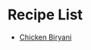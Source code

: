 # Recipe List
- [Chicken Biryani](https://github.com/SharkLava/LaTeX-Recipes/blob/main/Chicken_Biryani/Untitled-1.pdf)
